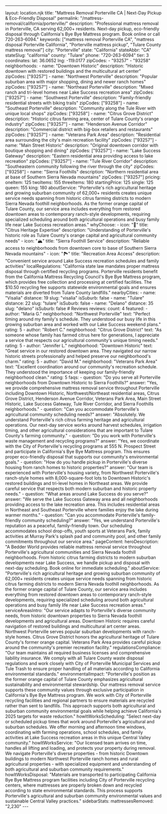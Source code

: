 ---
layout: location.njk
title: "Mattress Removal Porterville CA | Next-Day Pickup & Eco-Friendly Disposal"
permalink: "/mattress-removal/california/porterville/"
description: "Professional mattress removal in Porterville, CA serving 62,000+ residents. Next-day pickup, eco-friendly disposal through California's Bye Bye Mattress program. Book online or call 720-263-6094." keywords: ["mattress removal Porterville CA", "mattress disposal Porterville California", "Porterville mattress pickup", "Tulare County mattress removal"]
city: "Porterville" state: "California" stateAbbr: "CA" stateSlug: "california" county: "Tulare" phone: "720-263-6094" tier: 3 coordinates: lat: 36.0652 lng: -119.0177 zipCodes: - "93257" - "93258" neighborhoods: - name: "Downtown Historic" description: "Historic downtown with restored buildings and the multicultural art center" zipCodes: ["93257"] - name: "Northwest Porterville" description: "Popular suburban area with major shopping, dining and newer ranch homes" zipCodes: ["93257"] - name: "Northeast Porterville" description: "Mixed ranch and tri-level homes near Lake Success recreation area" zipCodes: ["93257"] - name: "Southwest Porterville" description: "Family-friendly residential streets with biking trails" zipCodes: ["93258"] - name: "Southeast Porterville" description: "Community along the Tule River with unique local shops" zipCodes: ["93258"] - name: "Citrus Grove District" description: "Historic citrus farming area, center of Tulare County's orange industry" zipCodes: ["93257"] - name: "Henderson Avenue Corridor" description: "Commercial district with big-box retailers and restaurants" zipCodes: ["93257"] - name: "Veterans Park Area" description: "Residential area surrounding the city's main recreation facility" zipCodes: ["93257"] - name: "Main Street Historic" description: "Original downtown corridor with boutique shopping and dining" zipCodes: ["93257"] - name: "Lake Success Gateway" description: "Eastern residential area providing access to lake recreation" zipCodes: ["93257"] - name: "Tule River Corridor" description: "Southeastern community following the river through the city" zipCodes: ["93258"] - name: "Sierra Foothills" description: "Northern residential area at base of Southern Sierra Nevada mountains" zipCodes: ["93257"] pricing: oneItem: 125 twoItems: 155 threeItems: 180 startingPrice: 125 single: 125 queen: 155 king: 180 aboutService: "Porterville's rich agricultural heritage and growing suburban community of 62,000+ residents creates unique service needs spanning from historic citrus farming districts to modern Sierra Nevada foothill neighborhoods. As the former orange capital of Tulare County, our service area includes everything from restored downtown areas to contemporary ranch-style developments, requiring specialized scheduling around both agricultural operations and busy family life near Lake Success recreation areas." whyChoose: - icon: "🍊" title: "Citrus Heritage Expertise" description: "Understanding of Porterville's historic role as Tulare County's orange capital and agricultural community needs" - icon: "🏔️" title: "Sierra Foothill Service" description: "Reliable access to neighborhoods from downtown core to base of Southern Sierra Nevada mountains" - icon: "🏞️" title: "Recreation Area Access" description: "Convenient service around Lake Success recreation schedules and family activities" localRegulations: "California state law mandates proper mattress disposal through certified recycling programs. Porterville residents benefit from the California Mattress Recycling Council's Bye Bye Mattress program, which provides free collection and processing at certified facilities. The $10.50 recycling fee supports statewide environmental goals and ensures materials are diverted from Tulare County landfills." nearbyCities: - name: "Visalia" distance: 19 slug: "visalia" isSuburb: false - name: "Tulare" distance: 22 slug: "tulare" isSuburb: false - name: "Delano" distance: 35 slug: "delano" isSuburb: false # Reviews reviews: count: 4 featured: - author: "Maria G." neighborhood: "Northwest Porterville" text: "Perfect timing around my family's schedule. They understood our busy life in this growing suburban area and worked with our Lake Success weekend plans." rating: 5 - author: "Robert C." neighborhood: "Citrus Grove District" text: "As someone whose family has farmed citrus here for generations, I appreciate a service that respects our agricultural community's unique timing needs." rating: 5 - author: "Jennifer L." neighborhood: "Downtown Historic" text: "Great service in our restored downtown area. They navigated our narrow historic streets professionally and helped preserve our neighborhood's charm." rating: 5 - author: "David M." neighborhood: "Veterans Park Area" text: "Excellent coordination around our community's recreation schedule. They understood the importance of keeping our family-friendly neighborhood clean." rating: 5 faqs: - question: "Do you serve all Porterville neighborhoods from Downtown Historic to Sierra Foothills?" answer: "Yes, we provide comprehensive mattress removal service throughout Porterville including Downtown Historic, Northwest/Northeast residential areas, Citrus Grove District, Henderson Avenue Corridor, Veterans Park Area, Main Street Historic, Lake Success Gateway, Tule River Corridor, and Sierra Foothills neighborhoods." - question: "Can you accommodate Porterville's agricultural community scheduling needs?" answer: "Absolutely. We understand Porterville's rich citrus farming heritage and agricultural operations. Our next-day service works around harvest schedules, irrigation timing, and other agricultural considerations that are important to Tulare County's farming community." - question: "Do you work with Porterville's waste management and recycling programs?" answer: "Yes, we coordinate with the City of Porterville's recycling programs at 555 N. Prospect Street and participate in California's Bye Bye Mattress program. This ensures proper eco-friendly disposal that supports our community's environmental goals." - question: "How do you handle pickup in Porterville's diverse housing from ranch homes to historic properties?" answer: "Our team is experienced with Porterville's housing variety, from Northwest Porterville's ranch-style homes with 8,000-square-foot lots to Downtown Historic's restored buildings and tri-level homes in Northeast areas. We provide careful service that respects both modern suburban and historic property needs." - question: "What areas around Lake Success do you serve?" answer: "We serve the Lake Success Gateway area and all neighborhoods providing access to the lake recreation area. This includes residential areas in Northeast and Southeast Porterville where families enjoy the lake during warmer months." - question: "Can you accommodate Porterville's family-friendly community scheduling?" answer: "Yes, we understand Porterville's reputation as a peaceful, family-friendly town. Our scheduling accommodates school drop-offs, youth sports at Veterans Park, family activities at Murray Park's splash pad and community pool, and other family commitments throughout our service area." pageContent: heroDescription: "A Bedder World provides reliable mattress removal service throughout Porterville's agricultural communities and Sierra Nevada foothill neighborhoods. From historic citrus farming districts to modern suburban developments near Lake Success, we handle pickup and disposal with next-day scheduling. Book online for immediate scheduling." aboutService: "Porterville's rich agricultural heritage and growing suburban community of 62,000+ residents creates unique service needs spanning from historic citrus farming districts to modern Sierra Nevada foothill neighborhoods. As the former orange capital of Tulare County, our service area includes everything from restored downtown areas to contemporary ranch-style developments, requiring specialized scheduling around both agricultural operations and busy family life near Lake Success recreation areas." serviceAreasIntro: "Our service adapts to Porterville's diverse community needs, from historic downtown properties to Sierra Nevada foothill developments and agricultural areas. Downtown Historic requires careful navigation of restored buildings and multicultural art center areas. Northwest Porterville serves popular suburban developments with ranch-style homes. Citrus Grove District honors the agricultural heritage of Tulare County's former orange capital. Veterans Park Area provides careful pickup around the community's premier recreation facility." regulationsCompliance: "Our team maintains all required business licenses and comprehensive liability insurance. We comply with all Tulare County waste disposal regulations and work closely with City of Porterville Municipal Services and Tule Trash to ensure proper handling of all materials according to California environmental standards." environmentalImpact: "Porterville's position as the former orange capital of Tulare County emphasizes agricultural sustainability and environmental stewardship. Our mattress removal service supports these community values through exclusive participation in California's Bye Bye Mattress program. We work with City of Porterville recycling facilities and regional partners to ensure materials are recycled rather than sent to landfills. This approach supports both agricultural and suburban community environmental goals while helping achieve California's 2025 targets for waste reduction." howItWorksScheduling: "Select next-day or scheduled pickup times that work around Porterville's agricultural and suburban schedules. We offer morning and afternoon time windows, coordinating with farming operations, school schedules, and family activities at Lake Success recreation areas in this unique Central Valley community." howItWorksService: "Our licensed team arrives on time, handles all lifting and loading, and protects your property during removal. We navigate Porterville's diverse properties - from historic Downtown buildings to modern Northwest Porterville ranch homes and rural agricultural properties - with specialized equipment and understanding of both agricultural and suburban community requirements." howItWorksDisposal: "Materials are transported to participating California Bye Bye Mattress program facilities including City of Porterville recycling centers, where mattresses are properly broken down and recycled according to state environmental standards. This process supports Porterville's agricultural and suburban community environmental values and sustainable Central Valley practices." sidebarStats: mattressesRemoved: "2,230" ---